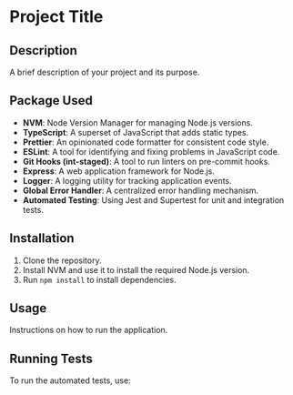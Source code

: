 # Project Title

## Description

A brief description of your project and its purpose.

## Package Used

-   **NVM**: Node Version Manager for managing Node.js versions.
-   **TypeScript**: A superset of JavaScript that adds static types.
-   **Prettier**: An opinionated code formatter for consistent code style.
-   **ESLint**: A tool for identifying and fixing problems in JavaScript code.
-   **Git Hooks (int-staged)**: A tool to run linters on pre-commit hooks.
-   **Express**: A web application framework for Node.js.
-   **Logger**: A logging utility for tracking application events.
-   **Global Error Handler**: A centralized error handling mechanism.
-   **Automated Testing**: Using Jest and Supertest for unit and integration tests.

## Installation

1. Clone the repository.
2. Install NVM and use it to install the required Node.js version.
3. Run `npm install` to install dependencies.

## Usage

Instructions on how to run the application.

## Running Tests

To run the automated tests, use:
